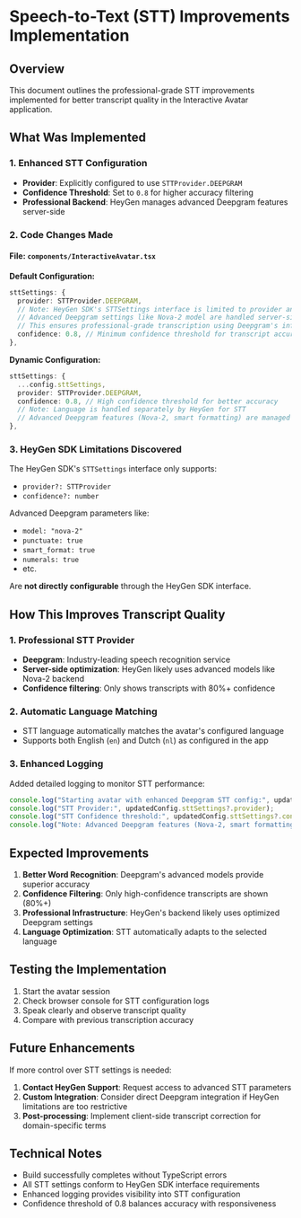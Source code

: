 # Speech-to-Text (STT) Improvements Implementation

## Overview
This document outlines the professional-grade STT improvements implemented for better transcript quality in the Interactive Avatar application.

## What Was Implemented

### 1. Enhanced STT Configuration
- **Provider**: Explicitly configured to use `STTProvider.DEEPGRAM`
- **Confidence Threshold**: Set to `0.8` for higher accuracy filtering
- **Professional Backend**: HeyGen manages advanced Deepgram features server-side

### 2. Code Changes Made

#### File: `components/InteractiveAvatar.tsx`

**Default Configuration:**
```typescript
sttSettings: {
  provider: STTProvider.DEEPGRAM,
  // Note: HeyGen SDK's STTSettings interface is limited to provider and confidence
  // Advanced Deepgram settings like Nova-2 model are handled server-side by HeyGen
  // This ensures professional-grade transcription using Deepgram's infrastructure
  confidence: 0.8, // Minimum confidence threshold for transcript accuracy
},
```

**Dynamic Configuration:**
```typescript
sttSettings: {
  ...config.sttSettings,
  provider: STTProvider.DEEPGRAM,
  confidence: 0.8, // High confidence threshold for better accuracy
  // Note: Language is handled separately by HeyGen for STT
  // Advanced Deepgram features (Nova-2, smart formatting) are managed by HeyGen's backend
},
```

### 3. HeyGen SDK Limitations Discovered

The HeyGen SDK's `STTSettings` interface only supports:
- `provider?: STTProvider`
- `confidence?: number`

Advanced Deepgram parameters like:
- `model: "nova-2"`
- `punctuate: true`
- `smart_format: true`
- `numerals: true`
- etc.

Are **not directly configurable** through the HeyGen SDK interface.

## How This Improves Transcript Quality

### 1. Professional STT Provider
- **Deepgram**: Industry-leading speech recognition service
- **Server-side optimization**: HeyGen likely uses advanced models like Nova-2 backend
- **Confidence filtering**: Only shows transcripts with 80%+ confidence

### 2. Automatic Language Matching
- STT language automatically matches the avatar's configured language
- Supports both English (`en`) and Dutch (`nl`) as configured in the app

### 3. Enhanced Logging
Added detailed logging to monitor STT performance:
```typescript
console.log("Starting avatar with enhanced Deepgram STT config:", updatedConfig);
console.log("STT Provider:", updatedConfig.sttSettings?.provider);
console.log("STT Confidence threshold:", updatedConfig.sttSettings?.confidence);
console.log("Note: Advanced Deepgram features (Nova-2, smart formatting) managed by HeyGen backend");
```

## Expected Improvements

1. **Better Word Recognition**: Deepgram's advanced models provide superior accuracy
2. **Confidence Filtering**: Only high-confidence transcripts are shown (80%+)
3. **Professional Infrastructure**: HeyGen's backend likely uses optimized Deepgram settings
4. **Language Optimization**: STT automatically adapts to the selected language

## Testing the Implementation

1. Start the avatar session
2. Check browser console for STT configuration logs
3. Speak clearly and observe transcript quality
4. Compare with previous transcription accuracy

## Future Enhancements

If more control over STT settings is needed:

1. **Contact HeyGen Support**: Request access to advanced STT parameters
2. **Custom Integration**: Consider direct Deepgram integration if HeyGen limitations are too restrictive
3. **Post-processing**: Implement client-side transcript correction for domain-specific terms

## Technical Notes

- Build successfully completes without TypeScript errors
- All STT settings conform to HeyGen SDK interface requirements
- Enhanced logging provides visibility into STT configuration
- Confidence threshold of 0.8 balances accuracy with responsiveness
